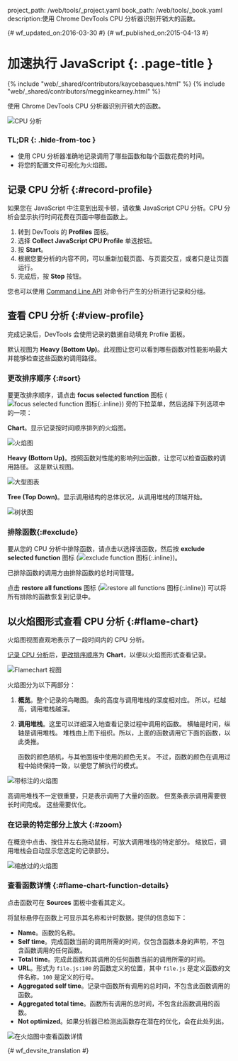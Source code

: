 project_path: /web/tools/_project.yaml
book_path: /web/tools/_book.yaml
description:使用 Chrome DevTools CPU 分析器识别开销大的函数。

{# wf_updated_on:2016-03-30 #}
{# wf_published_on:2015-04-13 #}

# 加速执行 JavaScript {: .page-title }

{% include "web/_shared/contributors/kaycebasques.html" %}
{% include "web/_shared/contributors/megginkearney.html" %}

使用 Chrome DevTools CPU 分析器识别开销大的函数。


![CPU 分析](imgs/cpu-profile.png)


### TL;DR {: .hide-from-toc }
- 使用 CPU 分析器准确地记录调用了哪些函数和每个函数花费的时间。
- 将您的配置文件可视化为火焰图。


## 记录 CPU 分析 {:#record-profile}

如果您在 JavaScript 中注意到出现卡顿，请收集 JavaScript CPU 分析。CPU 分析会显示执行时间花费在页面中哪些函数上。


1. 转到 DevTools 的 **Profiles** 面板。
2. 选择 **Collect JavaScript CPU Profile** 单选按钮。
3. 按 **Start**。
4. 根据您要分析的内容不同，可以重新加载页面、与页面交互，或者只是让页面运行。
5. 完成后，按 **Stop** 按钮。
 

您也可以使用 [Command Line API][profile] 对命令行产生的分析进行记录和分组。


[profile]: /web/tools/chrome-devtools/debug/command-line/command-line-reference#profilename-and-profileendname

## 查看 CPU 分析 {:#view-profile}

完成记录后，DevTools 会使用记录的数据自动填充 Profile 面板。
 

默认视图为 **Heavy (Bottom Up)**。此视图让您可以看到哪些函数对性能影响最大并能够检查这些函数的调用路径。

 

### 更改排序顺序 {:#sort}

要更改排序顺序，请点击 **focus selected function** 图标 (![focus selected function 图标](imgs/focus.png){:.inline}) 旁的下拉菜单，然后选择下列选项中的一项：




**Chart**。显示记录按时间顺序排列的火焰图。

![火焰图](imgs/flamechart.png)

**Heavy (Bottom Up)**。按照函数对性能的影响列出函数，让您可以检查函数的调用路径。
这是默认视图。 

![大型图表](imgs/heavy.png)

**Tree (Top Down)**。显示调用结构的总体状况，从调用堆栈的顶端开始。
 

![树状图](imgs/tree.png)

### 排除函数{:#exclude}

要从您的 CPU 分析中排除函数，请点击以选择该函数，然后按 **exclude selected function** 图标 (![exclude function 图标](imgs/exclude.png){:.inline})。

已排除函数的调用方由排除函数的总时间管理。


点击 **restore all functions** 图标 (![restore all functions 图标](imgs/restore.png){:.inline}) 可以将所有排除的函数恢复到记录中。



## 以火焰图形式查看 CPU 分析 {:#flame-chart}

火焰图视图直观地表示了一段时间内的 CPU 分析。


[记录 CPU 分析](#record-profile)后，[更改排序顺序](#sort)为 **Chart**，以便以火焰图形式查看记录。


![Flamechart 视图](imgs/flamechart.png)

火焰图分为以下两部分：

1. **概览**。整个记录的鸟瞰图。
   条的高度与调用堆栈的深度相对应。
所以，栏越高，调用堆栈越深。 

2. **调用堆栈**。这里可以详细深入地查看记录过程中调用的函数。
横轴是时间，纵轴是调用堆栈。
堆栈由上而下组织。所以，上面的函数调用它下面的函数，以此类推。
 

   函数的颜色随机，与其他面板中使用的颜色无关。
不过，函数的颜色在调用过程中始终保持一致，以便您了解执行的模式。
 

![带标注的火焰图](imgs/annotated-cpu-flame.png)

高调用堆栈不一定很重要，只是表示调用了大量的函数。
但宽条表示调用需要很长时间完成。
这些需要优化。 

### 在记录的特定部分上放大 {:#zoom}

在概览中点击、按住并左右拖动鼠标，可放大调用堆栈的特定部分。
缩放后，调用堆栈会自动显示您选定的记录部分。


![缩放过的火焰图](imgs/benchmark-zoom.png)

### 查看函数详情 {:#flame-chart-function-details}

点击函数可在 **Sources** 面板中查看其定义。

将鼠标悬停在函数上可显示其名称和计时数据。提供的信息如下：
 

*  **Name**。函数的名称。
*  **Self time**。完成函数当前的调用所需的时间，仅包含函数本身的声明，不包含函数调用的任何函数。
*  **Total time**。完成此函数和其调用的任何函数当前的调用所需的时间。
*  **URL**。形式为 `file.js:100` 的函数定义的位置，其中 `file.js` 是定义函数的文件名称，`100` 是定义的行号。
*  **Aggregated self time**。记录中函数所有调用的总时间，不包含此函数调用的函数。
*  **Aggregated total time**。函数所有调用的总时间，不包含此函数调用的函数。
*  **Not optimized**。如果分析器已检测出函数存在潜在的优化，会在此处列出。


![在火焰图中查看函数详情](imgs/details.png)


{# wf_devsite_translation #}
